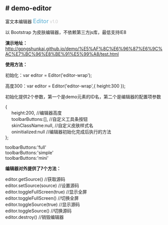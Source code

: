 ﻿<h2># demo-editor</h2>
<p>富文本编辑器 <font color="#54ACD2" size="4">Editor</font><font size="5"></font> <font color="#CCCCCC">v1.0</font><font size="2"></font></p>
<p>以 Bootstrap 为皮肤编辑器，不依赖第三方js库，最低支持IE8</p>
<p><b>演示地址：</b><a href="http://gongshunkai.github.io/demo/%E5%AF%8C%E6%96%87%E6%9C%AC%E7%BC%96%E8%BE%91%E5%99%A8/test.html">http://gongshunkai.github.io/demo/%E5%AF%8C%E6%96%87%E6%9C%AC%E7%BC%96%E8%BE%91%E5%99%A8/test.html</a></p>
<p><b>使用方法：</b></p>
<p>初始化：var editor = Editor('editor-wrap');</p>
<p>高度300：var editor = Editor('editor-wrap',{ height:300 });</p>
<p>初始化提供2个参数，第一个是demo元素的ID名，第二个是编辑器的配置项参数</p>
<p>{<br>&nbsp;&nbsp;&nbsp;&nbsp;
  height:200, //编辑器高度<br>&nbsp;&nbsp;&nbsp;&nbsp;
  toolbarButtons:[], //自定义工具条按钮<br>&nbsp;&nbsp;&nbsp;&nbsp;
  skinClassName:null, //自定义皮肤样式名<br>&nbsp;&nbsp;&nbsp;&nbsp;
  oninitialized:null //编辑器初始化完成后执行的方法<br>
  };</p>
<p> toolbarButtons:'full'
  <br>
  toolbarButtons:'simple'<br>
  toolbarButtons:'mini'  </p>
<p><b>编辑器对外提供了7个方法：</b>  </p>
<p>editor.getSource() //获取源码<br> 
  editor.setSource(source) //设置源码
    <br>
  editor.toggleFullScreen(true) //显示全屏
  <br>
  editor.toggleFullScreen() //切换全屏
  <br>
  editor.toggleSource(true) //显示源码<br>
editor.toggleSource() //切换源码<br>
editor.destroy() //销毁编辑器</p>